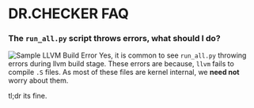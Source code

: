 # DR.CHECKER FAQ #

### The `run_all.py` script throws errors, what should I do? ###

![Sample LLVM Build Error](https://github.com/ucsb-seclab/dr_checker/blob/master/docs/builderror.png)
Yes, it is common to see `run_all.py` throwing errors during llvm build stage.  These errors are because, `llvm` fails to compile `.S` files. As most of these files are kernel internal, we **need not** worry about them.

tl;dr its fine.
